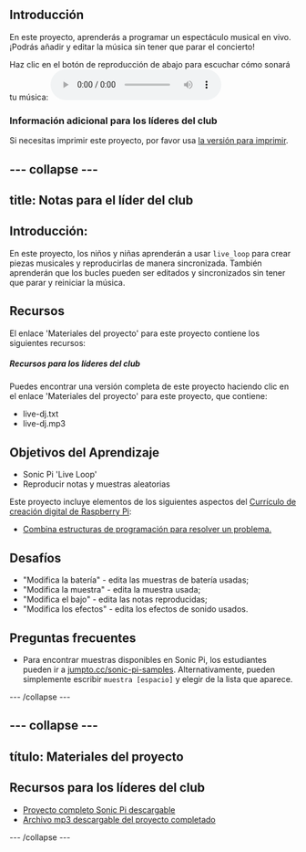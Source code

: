 ## Introducción

En este proyecto, aprenderás a programar un espectáculo musical en vivo. ¡Podrás añadir y editar la música sin tener que parar el concierto!

<div id="audio-preview" class="pdf-hidden">
  Haz clic en el botón de reproducción de abajo para escuchar cómo sonará tu música: <audio controls preload> <source src="resources/live-dj.mp3" type="audio/mpeg"> Tu navegador no es compatible con el elemento <code>audio</code>. </audio>
</div>

### Información adicional para los líderes del club

Si necesitas imprimir este proyecto, por favor usa [la versión para imprimir](https://projects.raspberrypi.org/en/projects/live-dj/print).

## \--- collapse \---

## title: Notas para el líder del club

## Introducción:

En este proyecto, los niños y niñas aprenderán a usar `live_loop` para crear piezas musicales y reproducirlas de manera sincronizada. También aprenderán que los bucles pueden ser editados y sincronizados sin tener que parar y reiniciar la música.

## Recursos

El enlace 'Materiales del proyecto' para este proyecto contiene los siguientes recursos:

##### Recursos para los líderes del club

Puedes encontrar una versión completa de este proyecto haciendo clic en el enlace 'Materiales del proyecto' para este proyecto, que contiene:

* live-dj.txt
* live-dj.mp3

## Objetivos del Aprendizaje

* Sonic Pi 'Live Loop'
* Reproducir notas y muestras aleatorias

Este proyecto incluye elementos de los siguientes aspectos del [Currículo de creación digital de Raspberry Pi](http://rpf.io/curriculum):

* [Combina estructuras de programación para resolver un problema.](https://www.raspberrypi.org/curriculum/programming/builder)

## Desafíos

* "Modifica la batería" - edita las muestras de batería usadas;
* "Modifica la muestra" - edita la muestra usada;
* "Modifica el bajo" - edita las notas reproducidas;
* "Modifica los efectos" - edita los efectos de sonido usados.

## Preguntas frecuentes

* Para encontrar muestras disponibles en Sonic Pi, los estudiantes pueden ir a [jumpto.cc/sonic-pi-samples](http://jumpto.cc/sonic-pi-samples). Alternativamente, pueden simplemente escribir `muestra [espacio]` y elegir de la lista que aparece.

\--- /collapse \---

## \--- collapse \---

## título: Materiales del proyecto

## Recursos para los líderes del club

* [Proyecto completo Sonic Pi descargable](resources/live-dj.txt)
* [Archivo mp3 descargable del proyecto completado](resources/live-dj.mp3)

\--- /collapse \---